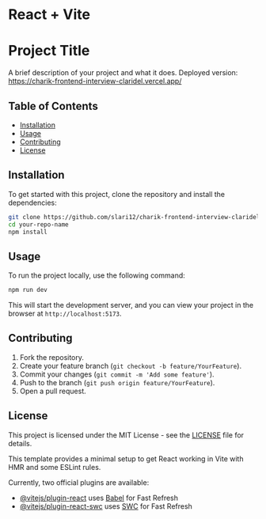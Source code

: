 # React + Vite

# Project Title

A brief description of your project and what it does. Deployed version: https://charik-frontend-interview-claridel.vercel.app/

## Table of Contents

- [Installation](#installation)
- [Usage](#usage)
- [Contributing](#contributing)
- [License](#license)

## Installation

To get started with this project, clone the repository and install the dependencies:

```bash
git clone https://github.com/slari12/charik-frontend-interview-claridel.git
cd your-repo-name
npm install
```

## Usage

To run the project locally, use the following command:

```bash
npm run dev
```

This will start the development server, and you can view your project in the browser at `http://localhost:5173`.

## Contributing

1. Fork the repository.
2. Create your feature branch (`git checkout -b feature/YourFeature`).
3. Commit your changes (`git commit -m 'Add some feature'`).
4. Push to the branch (`git push origin feature/YourFeature`).
5. Open a pull request.

## License

This project is licensed under the MIT License - see the [LICENSE](LICENSE) file for details.

This template provides a minimal setup to get React working in Vite with HMR and some ESLint rules.

Currently, two official plugins are available:

- [@vitejs/plugin-react](https://github.com/vitejs/vite-plugin-react/blob/main/packages/plugin-react/README.md) uses [Babel](https://babeljs.io/) for Fast Refresh
- [@vitejs/plugin-react-swc](https://github.com/vitejs/vite-plugin-react-swc) uses [SWC](https://swc.rs/) for Fast Refresh
